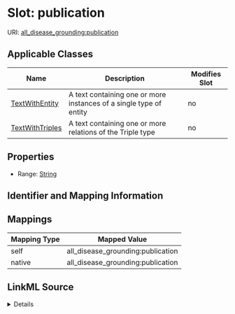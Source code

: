 

# Slot: publication

URI: [all_disease_grounding:publication](all_disease_grounding:publication)



<!-- no inheritance hierarchy -->





## Applicable Classes

| Name | Description | Modifies Slot |
| --- | --- | --- |
| [TextWithEntity](TextWithEntity.md) | A text containing one or more instances of a single type of entity |  no  |
| [TextWithTriples](TextWithTriples.md) | A text containing one or more relations of the Triple type |  no  |







## Properties

* Range: [String](String.md)





## Identifier and Mapping Information








## Mappings

| Mapping Type | Mapped Value |
| ---  | ---  |
| self | all_disease_grounding:publication |
| native | all_disease_grounding:publication |




## LinkML Source

<details>
```yaml
name: publication
alias: publication
domain_of:
- TextWithTriples
- TextWithEntity
range: string

```
</details>